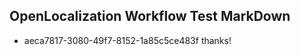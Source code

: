 ## OpenLocalization Workflow Test MarkDown
* aeca7817-3080-49f7-8152-1a85c5ce483f thanks!

<!--HONumber=Sep16_HO1-->



